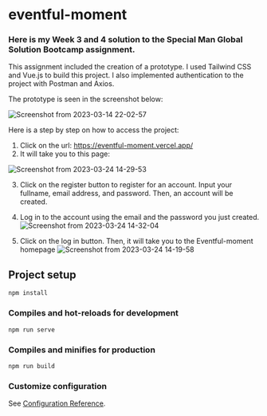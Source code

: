 # eventful-moment

### Here is my Week 3 and 4 solution to the Special Man Global Solution Bootcamp assignment.
This assignment included the creation of a prototype. I used Tailwind CSS and Vue.js to build this project. I also implemented authentication to the project with Postman and Axios.


The prototype is seen in the screenshot below:

![Screenshot from 2023-03-14 22-02-57](https://user-images.githubusercontent.com/65573250/225135764-103cbe19-7071-4207-921b-0200f0bb4ec6.png)

Here is a step by step on how to access the project:
1. Click on the url: https://eventful-moment.vercel.app/
2. It will take you to this page:

![Screenshot from 2023-03-24 14-29-53](https://user-images.githubusercontent.com/65573250/227534279-bc23fc3b-3417-41c2-81fd-5a898467c7be.png)

3. Click on the register button to register for an account. Input your fullname, email address, and password. Then, an account will be created.

4. Log in to the account using the email and the password you just created.
![Screenshot from 2023-03-24 14-32-04](https://user-images.githubusercontent.com/65573250/227534733-ad5bfa67-bcfe-48f1-8819-3b94a24c965e.png)

5. Click on the log in button. Then, it will take you to the Eventful-moment homepage
![Screenshot from 2023-03-24 14-19-58](https://user-images.githubusercontent.com/65573250/227535067-f0dd64ff-9d3e-459b-823c-6a7763353861.png)



## Project setup
```
npm install
```

### Compiles and hot-reloads for development
```
npm run serve
```

### Compiles and minifies for production
```
npm run build
```

### Customize configuration
See [Configuration Reference](https://cli.vuejs.org/config/).
